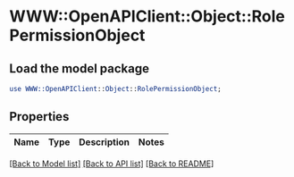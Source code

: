 # WWW::OpenAPIClient::Object::RolePermissionObject

## Load the model package
```perl
use WWW::OpenAPIClient::Object::RolePermissionObject;
```

## Properties
Name | Type | Description | Notes
------------ | ------------- | ------------- | -------------

[[Back to Model list]](../README.md#documentation-for-models) [[Back to API list]](../README.md#documentation-for-api-endpoints) [[Back to README]](../README.md)


